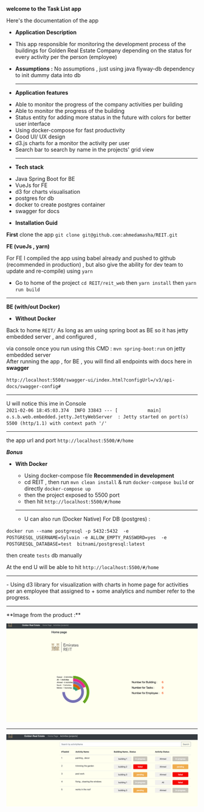 **welcome to the Task List app**

Here's the documentation of the app 

* **Application Description**
- This app responsible for monitoring the development process of the buildings for Golden Real Estate Company 
depending on the status for every activity per the person (employee)

* **Assumptions :** No assumptions , just using java flyway-db dependency to init dummy data into db
  <hr>
*  **Application features** 

- Able to monitor the progress of the company activities per building
- Able to monitor the progress of the building
- Status entity for adding more status in the future with colors for better user interface
- Using docker-compose for fast productivity  
- Good  UI/ UX design 
- d3.js charts for a monitor the activity per user 
- Search bar to search by name in the projects' grid view
  <hr>

*  **Tech stack** 
   
  - Java Spring Boot for BE 
  - VueJs for FE
  - d3 for charts visualisation
  - postgres for db 
  - docker to create postgres container
  - swagger for docs 

*  **Installation Guid** 

**First** clone the app `git clone git@github.com:ahmedamasha/REIT.git`

**FE (vueJs , yarn)**

For FE I compiled the app using babel already and pushed to github (recommended in production) , 
but also give the ability for dev team to update and re-compile) using `yarn` 

 - Go to home of the project  `cd REIT/reit_web` then `yarn install` then `yarn run build`
 
<hr>

**BE (with/out Docker)**

* **Without Docker**

Back to home `REIT/` As long as am using spring boot as BE so it has jetty embedded server , and configured ,

via console once you run using this CMD : `mvn spring-boot:run`   on jetty embedded  server
 <br>
After running the app ,  for BE , you will find all endpoints with docs here in **swagger**

`http://localhost:5500/swagger-ui/index.html?configUrl=/v3/api-docs/swagger-config#`
 
<hr>

U will notice this ime in Console <br> `2021-02-06 18:45:03.374  INFO 33843 --- [           main] o.s.b.web.embedded.jetty.JettyWebServer  : Jetty started on port(s) 5500 (http/1.1) with context path '/'
`
<hr>

the app url and port  `http://localhost:5500/#/home`

**_Bonus_**

* **With Docker**
      
    - Using docker-compose file **Recommended in development**
    - cd REIT , then run `mvn clean install` &  run `docker-compose build` or directly  `docker-compose up`
    - then the project exposed to 5500 port 
    - then hit `http://localhost:5500/#/home`
  <hr>

    - U can also run (Docker Native) For DB (postgres) : 


`docker run --name postgresql -p 5432:5432  -e POSTGRESQL_USERNAME=Sylvain -e ALLOW_EMPTY_PASSWORD=yes  -e POSTGRESQL_DATABASE=test  bitnami/postgresql:latest`
 
  then create `tests`  db manually 
  

 At the end U will be able to hit `http://localhost:5500/#/home`
<hr>
- Using d3 library for visualization with charts in home page for activities per an employee that assigned to + some analytics and number refer to the progress.
<hr>
 **Image from the product :**  

![alt text](./doc/img_1.png)

<hr>

![alt text](./doc/img_2.png)